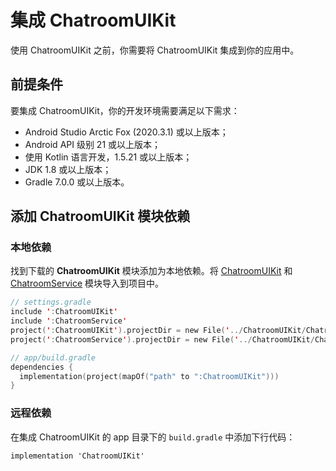 # 集成 ChatroomUIKit

使用 ChatroomUIKit 之前，你需要将 ChatroomUIKit 集成到你的应用中。

## 前提条件

要集成 ChatroomUIKit，你的开发环境需要满足以下需求：

- Android Studio Arctic Fox (2020.3.1) 或以上版本；
- Android API 级别 21 或以上版本；
- 使用 Kotlin 语言开发，1.5.21 或以上版本；
- JDK 1.8 或以上版本；
- Gradle 7.0.0 或以上版本。

## 添加 ChatroomUIKit 模块依赖
 
### 本地依赖

找到下载的 **ChatroomUIKit** 模块添加为本地依赖。将 [ChatroomUIKit](https://github.com/easemob/UIKit_Chatroom_android/tree/dev/ChatroomUIKit) 和 [ChatroomService](https://github.com/easemob/UIKit_Chatroom_android/tree/dev/ChatroomService) 模块导入到项目中。

```kotlin
// settings.gradle
include ':ChatroomUIKit'
include ':ChatroomService'
project(':ChatroomUIKit').projectDir = new File('../ChatroomUIKit/ChatroomUIKit')
project(':ChatroomService').projectDir = new File('../ChatroomUIKit/ChatroomService')

// app/build.gradle
dependencies {
  implementation(project(mapOf("path" to ":ChatroomUIKit")))
}
```

### 远程依赖 

在集成 ChatroomUIKit 的 app 目录下的 `build.gradle` 中添加下行代码：

```
implementation 'ChatroomUIKit'
```

